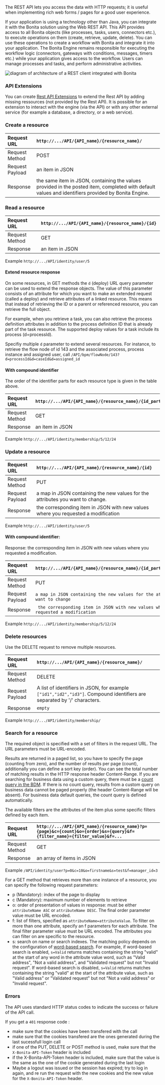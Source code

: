 
The REST API lets you access the data with HTTP requests; it is useful when implementing rich web forms / pages for a good user experience.

If your application is using a technology other than Java, you can integrate it with the Bonita solution using the Web REST API. This API provides
access to all Bonita objects (like processes, tasks, users, connectors etc.), to execute operations on them (create, retrieve, update, delete).
You can use these operations to create a workflow with Bonita and integrate it into your application. The Bonita Engine remains responsible for executing
the workflow logic (connectors, gateways with conditions, messages, timers etc.) while your application gives access to the workflow.
Users can manage processes and tasks, and perform administrative activities.

![diagram of architecture of a REST client integrated with Bonita](images/rest_overview_v2.png)

### API Extensions

You can create [Rest API Extensions](rest-api-extensions.md) to extend the Rest API by adding missing ressources (not provided by the Rest API).
It is possible for an extension to interact with the engine (via the API) or with any other external service (for example a database, a directory, or a web service).

### Create a resource

| Request URL | `http://.../API/{API_name}/{resource_name}/  `|
|:-|:-|
| Request Method | POST|
| Request Payload | an item in JSON|
| Response | the same item in JSON, containing the values provided in the posted item, completed with default values and identifiers provided by Bonita Engine.|

### Read a resource

| Request URL | `http://.../API/{API_name}/{resource_name}/{id} `|
|:-|:-|
| Request Method | GET|
| Response | an item in JSON|

Example `http://.../API/identity/user/5 `

#### Extend resource response

On some resources, in GET methods the `d` (deploy) URL query parameter can be used to extend the response objects. The value of this parameter consists of an attribute for which you want to make an extended request (called a deploy) and retrieve attributes of a linked resource.
This means that instead of retrieving the ID or a parent or referenced resource, you can retrieve the full object.

For example, when you retrieve a task, you can also retrieve the process definition attributes in addition to the process definition ID that is already part of the task resource.
The supported deploy values for a task include its process (d=processId).

Specifiy multiple `d` parameter to extend several resources. For instance, to retrieve the flow node of id 143 and the associated process, process instance and assigned user, call `/API/bpm/flowNode/143?d=processId&d=caseId&d=assigned_id`

#### With compound identifier

The order of the identifier parts for each resource type is given in the table above.

| Request URL | `http://.../API/{API_name}/{resource_name}/{id_part1}/{id_part2} `|
|:-|:-|
| Request Method | GET|
| Response | an item in JSON|

Example `http://.../API/identity/membership/5/12/24 `

### Update a resource

| Request URL | `http://.../API/{API_name}/{resource_name}/{id} `|
|:-|:-|
| Request Method | PUT|
| Request Payload | a map in JSON containing the new values for the attributes you want to change.|
| Response | the corresponding item in JSON with new values where you requested a modification|

Example `http://.../API/identity/user/5`

#### With compound identifier:

Response: the corresponding item in JSON with new values where you requested a modification.

| Request URL | `http://.../API/{API_name}/{resource_name}/{id_part1}/{id_part2} `|
|:-|:-|
| Request Method | PUT|
| Request Payload | ` a map in JSON containing the new values for the attributes you want to change `|
| Response | ` the corresponding item in JSON with new values where you requested a modification`|

Example
`http://.../API/identity/membership/5/12/24 `

### Delete resources

Use the DELETE request to remove multiple resources.

| Request URL | `http://.../API/{API_name}/{resource_name}/ `|
|:-|:-|
| Request Method | DELETE|
| Request Payload | A list of identifiers in JSON, for example `["id1","id2","id3"]`. Compound identifiers are separated by '/' characters.|
| Response | `empty `|

Example
`http://.../API/identity/membership/ `

### Search for a resource

The required object is specified with a set of filters in the request URL. The URL parameters must be URL-encoded.

Results are returned in a paged list, so you have to specify the page (counting from zero), and the number of results per page (count), additionally you can define a sort key (order). You can see the total number of matching results in the HTTP response header Content-Range.
If you are searching for business data using a custom query, there must be a [count query in the BDM](define-and-deploy-the-bdm.md). If there is no count query, results from a custom query on business data cannot be paged properly (the header Content-Range will be absent).
For business data default queries, the count query is defined automatically.

The available filters are the attributes of the item plus some specific filters defined by each item.

| Request URL | `http://.../API/{API_name}/{resource_name}?p={page}&c={count}&o={order}&s={query}&f={filter_name}={filter_value}&f=... `|
|:-|:-|
| Request Method | GET|
| Response | an array of items in JSON|

Example
`/API/identity/user?p=0&c=10&o=firstname&s=test&f=manager_id=3`

For a GET method that retrieves more than one instance of a resource, you can specify the following request parameters:

* p (Mandatory): index of the page to display
* c (Mandatory): maximum number of elements to retrieve
* o: order of presentation of values in response: must be either `attributeName ASC` or `attributeName DESC`. The final order parameter value must be URL encoded.
* f: list of filters, specified as `attributeName=attributeValue`. To filter on more than one attribute, specify an f parameters for each attribute. The final filter parameter value must be URL encoded.
  The attributes you can filter on are specific to the resource.
* s: search on name or search indexes. The matching policy depends on the configuration of [word-based search](using-list-and-search-methods.md).
  For example, if word-based search is enabled, `s=Valid` returns matches containing the string "valid" at the start of any word in the attribute value word,
  such as "Valid address", "Not a valid address", and "Validated request" but not "Invalid request".
  If word-based search is disabled, `s=Valid` returns matches containing the string "valid" at the start of the attribute value, such as "Valid address" or "Validated request" but not "Not a valid address" or "Invalid request".

### Errors

The API uses standard HTTP status codes to indicate the success or failure of the API call.

If you get a `401` response code :
  - make sure that the cookies have been transfered with the call
  - make sure that the cookies transfered are the ones generated during the last sucessfull login call
  - if one of the PUT, DELETE or POST method is used, make sure that the `X-Bonita-API-Token` header is included
  - if the X-Bonita-API-Token header is included, make sure that the value is the same as the one of the cookie generated during the last login
  - Maybe a logout was issued or the session has expired; try to log in again, and re run the request with the new cookies and the new value for the `X-Bonita-API-Token` header.